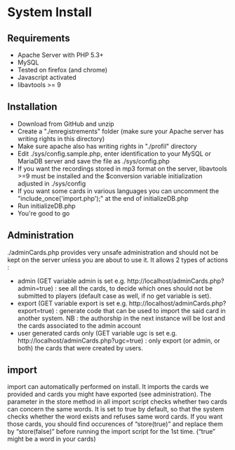  System Install
================

Requirements
-------------
* Apache Server with PHP 5.3+
* MySQL
* Tested on firefox (and chrome)
* Javascript activated
* libavtools >= 9

Installation
-------------

* Download from GitHub and unzip
* Create a "./enregistrements" folder (make sure your Apache server has writing rights in this directory)
* Make sure apache also has writing rights in "./profil" directory
* Edit ./sys/config.sample.php, enter identification to your MySQL or MariaDB server and save the file as ./sys/config.php
* If you want the recordings stored in mp3 format on the server, libavtools >=9 must be installed and the $conversion variable initialization adjusted in ./sys/config
* If you want some cards in various languages you can uncomment the "include_once('import.php');" at the end of initializeDB.php
* Run initializeDB.php
* You're good to go

Administration
---------------
./adminCards.php provides very unsafe administration and should not be kept on the server unless you are about to use it. It allows 2 types of actions :
* admin (GET variable admin is set e.g. http://localhost/adminCards.php?admin=true) : see all the cards, to decide which ones should not be submitted to players (default case as well, if no get variable is set).
* export (GET variable export is set e.g. http://localhost/adminCards.php?export=true) : generate code that can be used to import the said card in another system. NB : the authorship in the next instance will be lost and the cards associated to the admin account
* user generated cards only (GET variable ugc is set e.g. http://localhost/adminCards.php?ugc=true) : only export (or admin, or both) the cards that were created by users.

import
-------
import can automatically performed on install.
It imports the cards we provided and cards you might have exported (see administration). The parameter in the store method in all import script checks whether two cards can concern the same words. It is set to true by default, so that the system checks whether the word exists and refuses same word cards. If you want those cards, you should find occurences of “store(true)” and replace them by “store(false)” before running the import script for the 1st time. (“true” might be a word in your cards)

